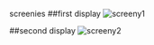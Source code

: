 screenies
##first display
![screeny1](http://a.pomf.se/5Bs5.png)

##second display
![screeny2](http://a.pomf.se/9Jh6.png)
